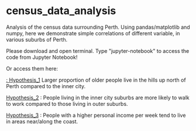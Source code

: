 # census_data_analysis
Analysis of the census data surrounding Perth. Using pandas/matplotlib and numpy, here we demonstrate simple correlations of different variable, in various suburbs of Perth. 

Please download and open terminal. Type "jupyter-notebook" to access the code from Jupyter Notebook!

Or access them here:

<a href="https://github.com/ninyancat13/census_data_analysis/blob/master/Hypothesis%201.ipynb"> : Hypothesis_1</a> Larger proportion of older people live in the hills up north of Perth compared to the inner city.


<a href="https://github.com/ninyancat13/census_data_analysis/blob/master/Hypothesis%202.ipynb">Hypothesis_2</a> : People living in the inner city suburbs are more likely to walk to work compared to those living in outer suburbs.


<a href="https://github.com/ninyancat13/census_data_analysis/blob/master/Hypothesis%203.ipynb">Hypothesis_3</a> : People with a higher personal income per week tend to live in areas near/along the coast.
